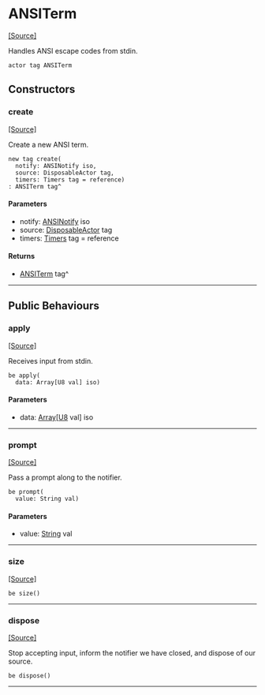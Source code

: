 # ANSITerm
<span class="source-link">[[Source]](src/term/ansi_term.md#L45)</span>

Handles ANSI escape codes from stdin.


```pony
actor tag ANSITerm
```

## Constructors

### create
<span class="source-link">[[Source]](src/term/ansi_term.md#L59)</span>


Create a new ANSI term.


```pony
new tag create(
  notify: ANSINotify iso,
  source: DisposableActor tag,
  timers: Timers tag = reference)
: ANSITerm tag^
```
#### Parameters

*   notify: [ANSINotify](term-ANSINotify.md) iso
*   source: [DisposableActor](builtin-DisposableActor.md) tag
*   timers: [Timers](time-Timers.md) tag = reference

#### Returns

* [ANSITerm](term-ANSITerm.md) tag^

---

## Public Behaviours

### apply
<span class="source-link">[[Source]](src/term/ansi_term.md#L77)</span>


Receives input from stdin.


```pony
be apply(
  data: Array[U8 val] iso)
```
#### Parameters

*   data: [Array](builtin-Array.md)\[[U8](builtin-U8.md) val\] iso

---

### prompt
<span class="source-link">[[Source]](src/term/ansi_term.md#L187)</span>


Pass a prompt along to the notifier.


```pony
be prompt(
  value: String val)
```
#### Parameters

*   value: [String](builtin-String.md) val

---

### size
<span class="source-link">[[Source]](src/term/ansi_term.md#L193)</span>


```pony
be size()
```

---

### dispose
<span class="source-link">[[Source]](src/term/ansi_term.md#L206)</span>


Stop accepting input, inform the notifier we have closed, and dispose of
our source.


```pony
be dispose()
```

---

